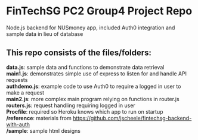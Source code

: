 # FinTechSG PC2 Group4 Project Repo
Node.js backend for NUSmoney app, included Auth0 integration and sample data in lieu of database

## This repo consists of the files/folders:  
**data.js**: sample data and functions to demonstrate data retrieval  
**main1.js**: demonstrates simple use of express to listen for and handle API requests  
**authdemo.js**: example code to use Auth0 to require a logged in user to make a request  
**main2.js**: more complex main program relying on functions in router.js  
**routers.js**: request handling requiring logged in user  
**Procfile**: required so Heroku knows which app to run on startup  
**/reference**: materials from https://github.com/jscheele/fintechsg-backend-with-auth  
**/sample**: sample html designs
